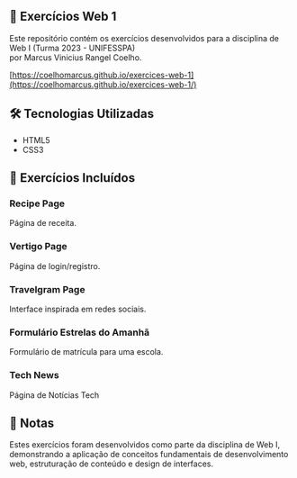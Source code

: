 ## 🚀 Exercícios Web 1

Este repositório contém os exercícios desenvolvidos para a disciplina de Web I (Turma 2023 - UNIFESSPA)<br/>por Marcus Vinicius Rangel Coelho.

[https://coelhomarcus.github.io/exercices-web-1](https://coelhomarcus.github.io/exercices-web-1/)

## 🛠️ Tecnologias Utilizadas

- HTML5
- CSS3

## 📌 Exercícios Incluídos

### Recipe Page
Página de receita.

### Vertigo Page
Página de login/registro.

### Travelgram Page
Interface inspirada em redes sociais.

### Formulário Estrelas do Amanhã
Formulário de matrícula para uma escola.

### Tech News
Página de Notícias Tech

## 📝 Notas

Estes exercícios foram desenvolvidos como parte da disciplina de Web I, demonstrando a aplicação de conceitos fundamentais de desenvolvimento web, estruturação de conteúdo e design de interfaces.
